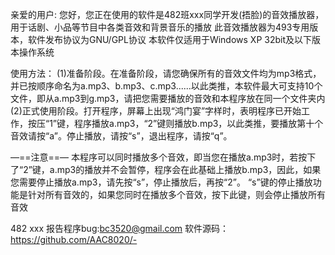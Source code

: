 亲爱的用户:
您好，您正在使用的软件是482班xxx同学开发(捂脸)的音效播放器，用于话剧、小品等节目中各类音效和背景音乐的播放
此音效播放器为493专用版本，软件发布协议为GNU/GPL协议
本软件仅适用于Windows XP 32bit及以下版本操作系统

使用方法：
(1)准备阶段。在准备阶段，请您确保所有的音效文件均为mp3格式，并已按顺序命名为a.mp3、b.mp3、c.mp3......以此类推，本软件最大可支持10个文件，即从a.mp3到g.mp3，请把您需要播放的音效和本程序放在同一个文件夹内
(2)正式使用阶段。打开程序，屏幕上出现“鸿门宴”字样时，表明程序已开始工作，按压“1”键，程序播放a.mp3，“2”键则播放b.mp3，以此类推，要播放第十个音效请按“a”。停止播放，请按“s”，退出程序，请按“q”。

—==注意==—
本程序可以同时播放多个音效，即当您在播放a.mp3时，若按下了“2”键，a.mp3的播放并不会暂停，程序会在此基础上播放b.mp3，因此，如果您需要停止播放a.mp3，请先按“s”，停止播放后，再按“2”。
“s”键的停止播放功能是针对所有音效的，如果您同时在播放多个音效，按下此键，则会停止播放所有音效







482 xxx
报告程序bug:bc3520@gmail.com
软件源码：https://github.com/AAC8020/-

